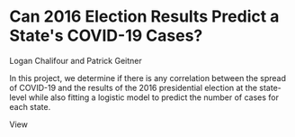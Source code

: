 # Can 2016 Election Results Predict a State's COVID-19 Cases?
Logan Chalifour and Patrick Geitner

In this project, we determine if there is any correlation between the spread of COVID-19 and the results of the 2016
presidential election at the state-level while also fitting a logistic model to predict the number of cases for each state.

View 
